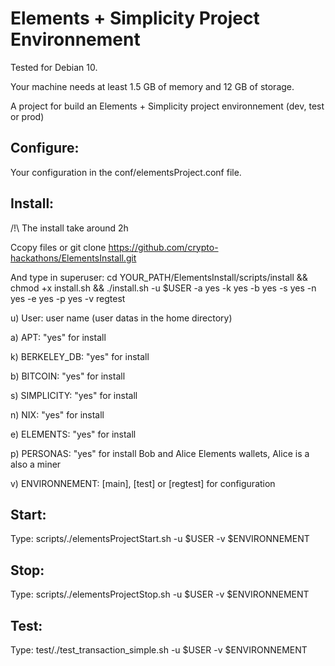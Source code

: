 # Elements + Simplicity Project Environnement

Tested for Debian 10.

Your machine needs at least 1.5 GB of memory and 12 GB of storage.

A project for build an Elements + Simplicity project environnement (dev, test or prod)

## Configure:

Your configuration in the conf/elementsProject.conf file.

## Install:

/!\ The install take around 2h

Ccopy files or
git clone https://github.com/crypto-hackathons/ElementsInstall.git

And type in superuser: cd YOUR_PATH/ElementsInstall/scripts/install && chmod +x install.sh && ./install.sh -u $USER -a yes -k yes -b yes -s yes -n yes -e yes -p yes -v regtest

u) User: user name (user datas in the home directory)

a) APT: "yes" for install

k) BERKELEY_DB: "yes" for install

b) BITCOIN: "yes" for install

s) SIMPLICITY: "yes" for install

n) NIX: "yes" for install

e) ELEMENTS: "yes" for install

p) PERSONAS: "yes" for install Bob and Alice Elements wallets, Alice is a also a miner

v) ENVIRONNEMENT: [main], [test] or [regtest] for configuration 


## Start:

Type: scripts/./elementsProjectStart.sh -u $USER -v $ENVIRONNEMENT

## Stop:

Type: scripts/./elementsProjectStop.sh -u $USER -v $ENVIRONNEMENT

## Test:

Type: test/./test_transaction_simple.sh -u $USER -v $ENVIRONNEMENT
